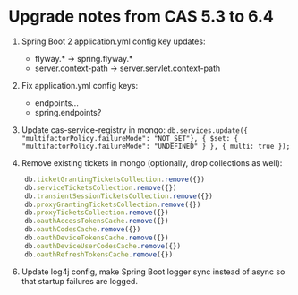 Upgrade notes from CAS 5.3 to 6.4
=================================

1. Spring Boot 2 application.yml config key updates:
    - flyway.* -> spring.flyway.*
    - server.context-path -> server.servlet.context-path

2. Fix application.yml config keys:
    - endpoints...
    - spring.endpoints?

3. Update cas-service-registry in mongo: `db.services.update({ "multifactorPolicy.failureMode": "NOT_SET"}, { $set: { "multifactorPolicy.failureMode": "UNDEFINED" } }, { multi: true });`
4. Remove existing tickets in mongo (optionally, drop collections as well):
```javascript
    db.ticketGrantingTicketsCollection.remove({})
    db.serviceTicketsCollection.remove({})
    db.transientSessionTicketsCollection.remove({})
    db.proxyGrantingTicketsCollection.remove({})
    db.proxyTicketsCollection.remove({})
    db.oauthAccessTokensCache.remove({})
    db.oauthCodesCache.remove({})
    db.oauthDeviceTokensCache.remove({})
    db.oauthDeviceUserCodesCache.remove({})
    db.oauthRefreshTokensCache.remove({})
```
6. Update log4j config, make Spring Boot logger sync instead of async so that startup failures are logged.